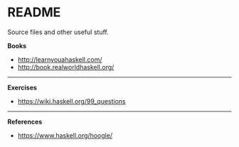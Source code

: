 # README

Source files and other useful stuff.

**Books**

 - http://learnyouahaskell.com/
 - http://book.realworldhaskell.org/


----------


 **Exercises** 
 
 - https://wiki.haskell.org/99_questions


----------


 **References**
 
 - https://www.haskell.org/hoogle/
